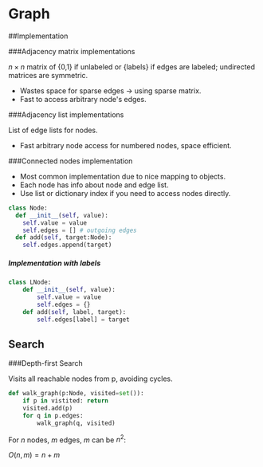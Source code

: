 # Graph

##Implementation

###Adjacency matrix implementations

$n \times n$ matrix of {0,1} if unlabeled or {labels} if edges are labeled; undirected matrices are symmetric.

- Wastes space for sparse edges -> using sparse matrix.
- Fast to access arbitrary node's edges.

###Adjacency list implementations

List of edge lists for nodes.

- Fast arbitrary node access for numbered nodes, space efficient.

###Connected nodes implementation

- Most common implementation due to nice mapping to objects.
- Each node has info about node and edge list.
- Use list or dictionary index if you need to access nodes directly.

```python
class Node:
  def __init__(self, value):
    self.value = value
    self.edges = [] # outgoing edges
  def add(self, target:Node):
    self.edges.append(target)
```

##### Implementation with labels

```python
class LNode:
    def __init__(self, value):
        self.value = value
        self.edges = {}
	def add(self, label, target):
        self.edges[label] = target
```

## Search

###Depth-first Search

Visits all reachable nodes from p, avoiding cycles.

```python
def walk_graph(p:Node, visited=set()):
    if p in vistited: return
    visited.add(p)
    for q in p.edges:
        walk_graph(q, visited)
```

For $n$ nodes, $m$ edges, $m$ can be $n^2$:

$O(n,m) = n+m$